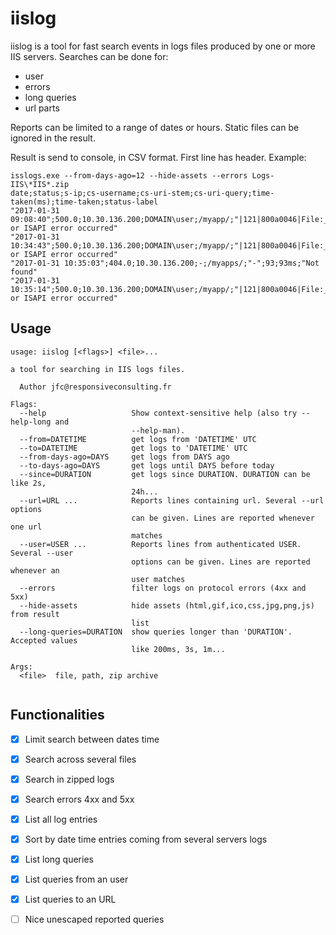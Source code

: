 # iislog

iislog is a tool for fast search events in logs files produced by one or more IIS servers. Searches can be done for:
* user
* errors
* long queries
* url parts

Reports can be limited to a range of dates or hours. 
Static files can be ignored in the result.

Result is send to console, in CSV format. First line has header.
Example:

```
isslogs.exe --from-days-ago=12 --hide-assets --errors Logs-IIS\*IIS*.zip
date;status;s-ip;cs-username;cs-uri-stem;cs-uri-query;time-taken(ms);time-taken;status-label
"2017-01-31 09:08:40";500.0;10.30.136.200;DOMAIN\user;/myapp/;"|121|800a0046|File:___Permission_denied__Error_opening_log_file_C:\Windows\TEMP\API.Log";2246;2.246s;"Module or ISAPI error occurred"
"2017-01-31 10:34:43";500.0;10.30.136.200;DOMAIN\user;/myapp/;"|121|800a0046|File:___Permission_denied__Error_opening_log_file_C:\Windows\TEMP\API.Log";1216;1.216s;"Module or ISAPI error occurred"
"2017-01-31 10:35:03";404.0;10.30.136.200;-;/myapps/;"-";93;93ms;"Not found"
"2017-01-31 10:35:14";500.0;10.30.136.200;DOMAIN\user;/myapp/;"|121|800a0046|File:___Permission_denied__Error_opening_log_file_C:\Windows\TEMP\API.Log";889;889ms;"Module or ISAPI error occurred"
```

## Usage
```
usage: iislog [<flags>] <file>...

a tool for searching in IIS logs files.

  Author jfc@responsiveconsulting.fr

Flags:
  --help                   Show context-sensitive help (also try --help-long and
                           --help-man).
  --from=DATETIME          get logs from 'DATETIME' UTC
  --to=DATETIME            get logs to 'DATETIME' UTC
  --from-days-ago=DAYS     get logs from DAYS ago
  --to-days-ago=DAYS       get logs until DAYS before today
  --since=DURATION         get logs since DURATION. DURATION can be like 2s,
                           24h...
  --url=URL ...            Reports lines containing url. Several --url options
                           can be given. Lines are reported whenever one url
                           matches
  --user=USER ...          Reports lines from authenticated USER. Several --user
                           options can be given. Lines are reported whenever an
                           user matches
  --errors                 filter logs on protocol errors (4xx and 5xx)
  --hide-assets            hide assets (html,gif,ico,css,jpg,png,js) from result
                           list
  --long-queries=DURATION  show queries longer than 'DURATION'. Accepted values
                           like 200ms, 3s, 1m...

Args:
  <file>  file, path, zip archive


```


## Functionalities
- [X] Limit search between dates time
- [X] Search across several files
- [X] Search in zipped logs
- [X] Search errors 4xx and 5xx
- [X] List all log entries
- [X] Sort by date time entries coming from several servers logs
- [X] List long queries
- [X] List queries from an user
- [X] List queries to an URL
- [ ] Nice unescaped reported queries


